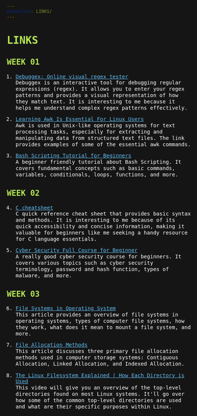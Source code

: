 ```yaml
---
permalink: LINKS/
---
```

<style>
html, *, body {
  background-color: #151515;
  line-height: 120%;
  color: white;
  font-family: monospace, courier;
}
h1,h2{
  color: #b5e853;
}
a {
  color: #63c0f5;
  text-decoration: underline;
}
a:hover {
  color: #c5e1f5;
}
</style>

# LINKS

## WEEK 01

1. [Debuggex: Online visual regex tester](https://www.debuggex.com/)<br>
Debuggex is an interactive tool for debugging regular expressions (regex).
It allows you to enter your regex patterns and provides a visual representation of how they match text.
It is interesting to me because it helps me understand complex regex patterns effectively.

2. [Learning Awk Is Essential For Linux Users](https://youtu.be/9YOZmI-zWok?si=fxTr6k0_zSkJzPw9)<br>
Awk is used in Unix-like operating systems for text processing tasks, especially for extracting and manipulating data from structured text files.
The link provides examples of some of the essential awk commands.

3. [Bash Scripting Tutorial for Beginners](https://youtu.be/tK9Oc6AEnR4?si=WjRdk4IZRvxjRoup)<br>
A beginner friendly tutorial about Bash Scripting. It covers fundamental concepts such as basic commands, variables, conditionals, loops, functions, and more.

## WEEK 02

4. [C cheatsheet](https://quickref.me/c.html)<br>
C quick reference cheat sheet that provides basic syntax and methods. It is interesting to me because of its quick accessibility and concise information,
making it valuable for beginners like me seeking a handy resource for C language essentials.

5. [Cyber Security Full Course for Beginner](https://youtu.be/U_P23SqJaDc?si=BNX2ukur-7Zoq5DY)<br>
A really good cyber security course for beginners. It covers various topics such as cyber security terminology, password and hash function, types of malware, and more.

## WEEK 03

6. [File Systems in Operating System](https://www.freecodecamp.org/news/file-systems-architecture-explained/)<br>
This article provides an overview of file systems in operating systems, types of computer file systems, how they work, what does it mean to mount a file system, and more.

7. [File Allocation Methods](https://www.geeksforgeeks.org/file-allocation-methods/)<br>
This article discusses three primary file allocation methods used in computer storage systems: Contiguous Allocation, Linked Allocation, and Indexed Allocation.

8. [The Linux Filesystem Explained | How Each Directory is Used](https://youtu.be/P0QZnAnsQ4c?si=tBHokisAdSIErisN)<br>
This video will give you an overview of the top-level directories found on most Linux systems. It'll go over how some of the common top-level directories are used and what are their specific purposes within Linux.
